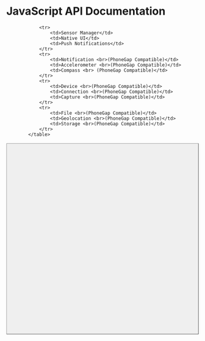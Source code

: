 

<div id="contents_index">
			<h1>JavaScript API Documentation</h1>
			<table id="index_table" border="1"  style="background-color:#EFEFEF;border-color:#989898"
					width="100%" height="500px" cellpadding="20" cellspacing="0">

				<tr>
					<td>Sensor Manager</td>
					<td>Native UI</td>
					<td>Push Notifications</td>
				</tr>
				<tr>
					<td>Notification <br>(PhoneGap Compatible)</td>
					<td>Accelerometer <br>(PhoneGap Compatible)</td>
					<td>Compass <br> (PhoneGap Compatible)</td>
				</tr>
				<tr>
					<td>Device <br>(PhoneGap Compatible)</td>
					<td>Connection <br>(PhoneGap Compatible)</td>
					<td>Capture <br>(PhoneGap Compatible)</td>
				</tr>
				<tr>
					<td>File <br>(PhoneGap Compatible)</td>
					<td>Geolocation <br>(PhoneGap Compatible)</td>
					<td>Storage <br>(PhoneGap Compatible)</td>
				</tr>
			</table>
</div>
